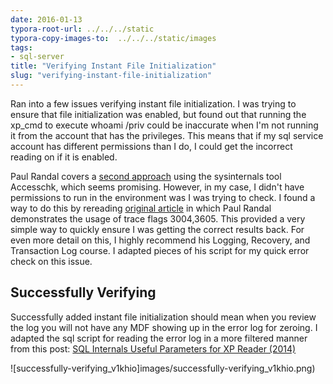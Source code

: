 ```yaml
---
date: 2016-01-13
typora-root-url: ../../../static
typora-copy-images-to:  ../../../static/images
tags:
- sql-server
title: "Verifying Instant File Initialization"
slug: "verifying-instant-file-initialization"
---
```


Ran into a few issues verifying instant file initialization. I was trying to ensure that file initialization was enabled, but found out that running the xp_cmd to execute whoami /priv could be inaccurate when I'm not running it from the account that has the privileges. This means that if my sql service account has different permissions than I do, I could get the incorrect reading on if it is enabled.

Paul Randal covers a [second approach](http://www.sqlskills.com/blogs/paul/follow-on-from-instant-initialization-privilege-checking/) using the sysinternals tool Accesschk, which seems promising. However, in my case, I didn't have permissions to run in the environment was I was trying to check. I found a way to do this by rereading [original article](http://www.sqlskills.com/blogs/paul/how-to-tell-if-you-have-instant-initialization-enabled/) in which Paul Randal demonstrates the usage of trace flags 3004,3605. This provided a very simple way to quickly ensure I was getting the correct results back. For even more detail on this, I highly recommend his Logging, Recovery, and Transaction Log course. I adapted pieces of his script for my quick error check on this issue.

## Successfully Verifying

Successfully added instant file initialization should mean when you review the log you will not have any MDF showing up in the error log for zeroing. I adapted the sql script for reading the error log in a more filtered manner from this post: [SQL Internals Useful Parameters for XP Reader (2014)](http://sqlserver-help.com/2014/12/10/sql-internals-useful-parameters-for-xp_readerrorlog/)

<script src="https://gist.github.com/sheldonhull/f2dddfc8187f6676cd76.js"></script>


![successfully-verifying_v1khio]images/successfully-verifying_v1khio.png)
